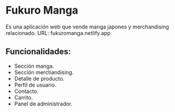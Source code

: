 # Fukuro Manga

Es una aplicación web que vende manga japones y merchandising relacionado.
URL: fukuromanga.netlify.app

## Funcionalidades:

- Sección manga.
- Sección merchandising.
- Detalle de producto.
- Perfil de usuario.
- Contacto.
- Carrito.
- Panel de administrador.
